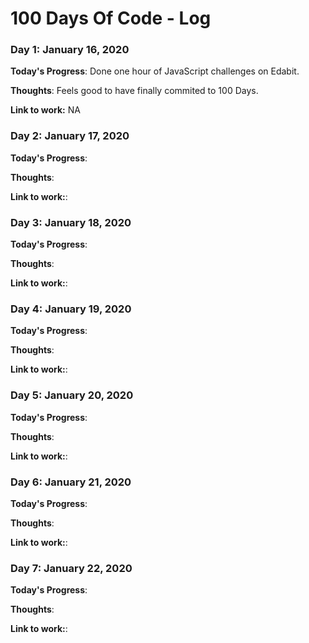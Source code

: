 # 100 Days Of Code - Log

### Day 1: January 16, 2020

**Today's Progress**: Done one hour of JavaScript challenges on Edabit. 

**Thoughts**: Feels good to have finally commited to 100 Days.

**Link to work:** NA


### Day 2: January 17, 2020

**Today's Progress**:

**Thoughts**:

**Link to work:**:


### Day 3: January 18, 2020

**Today's Progress**:

**Thoughts**:

**Link to work:**:


### Day 4: January 19, 2020

**Today's Progress**:

**Thoughts**:

**Link to work:**:


### Day 5: January 20, 2020

**Today's Progress**:

**Thoughts**:

**Link to work:**:


### Day 6: January 21, 2020

**Today's Progress**:

**Thoughts**:

**Link to work:**:


### Day 7: January 22, 2020

**Today's Progress**:

**Thoughts**:

**Link to work:**: